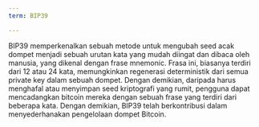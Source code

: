 ```yaml
---
term: BIP39

---
```

BIP39 memperkenalkan sebuah metode untuk mengubah seed acak dompet menjadi sebuah urutan kata yang mudah diingat dan dibaca oleh manusia, yang dikenal dengan frase mnemonic. Frasa ini, biasanya terdiri dari 12 atau 24 kata, memungkinkan regenerasi deterministik dari semua private key dalam sebuah dompet. Dengan demikian, daripada harus menghafal atau menyimpan seed kriptografi yang rumit, pengguna dapat mencadangkan bitcoin mereka dengan sebuah frase yang terdiri dari beberapa kata. Dengan demikian, BIP39 telah berkontribusi dalam menyederhanakan pengelolaan dompet Bitcoin.